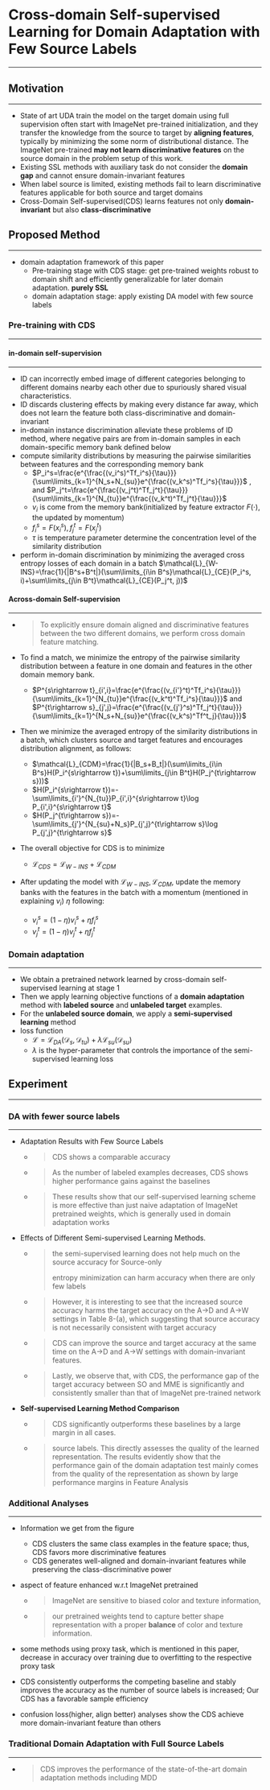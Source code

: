 # Cross-domain Self-supervised Learning for Domain Adaptation with Few Source Labels

***

## Motivation

***

* State of art UDA train the model on the target domain using full supervision often start with ImageNet pre-trained initialization, and they transfer the knowledge from the source to target by **aligning features**, typically by minimizing the some norm of distributional distance. The ImageNet pre-trained **may not learn discriminative features** on the source domain in the  problem setup of this work.
* Existing SSL methods  with auxiliary task do not consider the **domain gap** and cannot ensure domain-invariant features
* When label source is limited, existing methods fail to learn discriminative features applicable for both source and target domains
* Cross-Domain Self-supervised(CDS) learns features not only **domain-invariant** but also **class-discriminative**

## Proposed Method

***

* domain adaptation framework of this paper
  * Pre-training stage with CDS stage: get pre-trained weights robust to domain shift and efficiently generalizable for later domain adaptation. **purely SSL**
  * domain adaptation stage: apply existing DA model with few source labels

### Pre-training with CDS

***

#### in-domain self-supervision
***

* ID can incorrectly embed image of different categories belonging to different domains nearby each other due to spuriously shared visual characteristics.
* ID discards clustering effects by making every distance far away, which does not learn the feature both class-discriminative and domain-invariant
* in-domain instance discrimination alleviate these problems of ID method, where negative pairs are from in-domain samples in each domain-specific memory bank defined below
* compute similarity distributions by measuring the pairwise similarities between features and the corresponding memory bank
  * $P_i^s=\frac{e^{\frac{(v_i^s)^Tf_i^s}{\tau}}}{\sum\limits_{k=1}^{N_s+N_{su}}e^{\frac{(v_k^s)^Tf_i^s}{\tau}}}$ , and $P_j^t=\frac{e^{\frac{(v_j^t)^Tf_j^t}{\tau}}}{\sum\limits_{k=1}^{N_{tu}}e^{\frac{(v_k^t)^Tf_j^t}{\tau}}}$    
  * $v_i$ is come from the memory bank(initialized by feature extractor $F(\cdot)$, the updated by momentum)
  * $f_i^s=F(x_i^s), f_j^t=F(x_j^t)$
  * $\tau$ is temperature parameter determine the concentration level of the similarity distribution
* perform in-domain discrimination by minimizing the averaged cross entropy losses of each domain in a batch $\mathcal{L}_{W-INS}=\frac{1}{|B^s+B^t|}(\sum\limits_{i\in B^s}\mathcal{L}_{CE}(P_i^s, i)+\sum\limits_{j\in B^t}\mathcal{L}_{CE}(P_j^t, j))$

#### Across-domain Self-supervision

***

* > To explicitly ensure domain aligned and discriminative features between the two different domains, we perform cross domain feature matching.

* To find a match, we minimize the entropy of the pairwise similarity distribution between a feature in one domain and features in the other domain memory bank.

  * $P^{s\rightarrow t}_{i',i}=\frac{e^{\frac{(v_{i'}^t)^Tf_i^s}{\tau}}}{\sum\limits_{k=1}^{N_{tu}}e^{\frac{(v_k^t)^Tf_i^s}{\tau}}}$ and $P^{t\rightarrow s}_{j',j}=\frac{e^{\frac{(v_{j'}^s)^Tf_j^t}{\tau}}}{\sum\limits_{k=1}^{N_s+N_{su}}e^{\frac{(v_k^s)^Tf^t_j}{\tau}}}$ 

* Then we minimize the averaged entropy of the similarity distributions in
  a batch, which clusters source and target features and encourages distribution alignment, as follows: 

  * $\mathcal{L}_{CDM}=\frac{1}{|B_s+B_t|}(\sum\limits_{i\in B^s}H(P_i^{s\rightarrow t})+\sum\limits_{j\in B^t}H(P_j^{t\rightarrow s}))$
  * $H(P_i^{s\rightarrow t})=-\sum\limits_{i'}^{N_{tu}}P_{i',i}^{s\rightarrow t}\log P_{i',i}^{s\rightarrow t}$
  * $H(P_j^{t\rightarrow s})=-\sum\limits_{j'}^{N_{su}+N_s}P_{j',j}^{t\rightarrow s}\log P_{j',j}^{t\rightarrow s}$

* The overall objective for CDS is to minimize

  * $\mathcal{L}_{CDS}=\mathcal{L}_{W-INS}+\mathcal{L}_{CDM}$

* After updating the model with $\mathcal{L}_{W-INS},\mathcal{L}_{CDM}$, update the memory banks with the features in the batch with a momentum (mentioned in explaining $v_i$) $\eta$ following:

  * $v_i^s=(1-\eta)v_i^s+\eta f_i^s$
  * $v_j^t=(1-\eta)v_j^t+\eta f_j^t$



### Domain adaptation

***

* We obtain a pretrained network learned by cross-domain self-supervised learning at stage 1
* Then we apply learning objective functions of a **domain adaptation** method with **labeled source** and **unlabeled target** examples.
* For the **unlabeled source domain**, we apply a **semi-supervised learning** method 
* loss function
  * $\mathcal{L}=\mathcal{L}_{DA}(\mathcal{D}_s,\mathcal{D}_{tu})+\lambda\mathcal{L}_{su}(\mathcal{D}_{su})$
  * $\lambda$ is the hyper-parameter that controls the importance of the semi-supervised learning loss

## Experiment

***

### DA with fewer source labels

***

* Adaptation Results with Few Source Labels

  * > CDS shows a comparable accuracy

  * > As the number of labeled examples decreases, CDS shows higher performance gains against the baselines

  * > These results show that our self-supervised learning scheme is more effective than just naive adaptation of ImageNet pretrained weights, which is generally used in domain adaptation works

* Effects of Different Semi-supervised Learning Methods.

  * > the semi-supervised learning does not help much on the source accuracy for Source-only 
    >
    > entropy minimization can harm accuracy when there are only few labels

  * > However, it is interesting to see that the increased source accuracy harms the target accuracy on the A→D and A→W settings in Table 8-(a), which suggesting that source accuracy is not necessarily consistent with target accuracy

  * > CDS can improve the source and target accuracy at the same time on the A→D and A→W settings with domain-invariant features.

  * > Lastly, we observe that, with CDS, the performance gap of the target accuracy between SO and MME is significantly and consistently smaller than that of ImageNet pre-trained network

* **Self-supervised Learning Method Comparison**

  * > CDS significantly outperforms these baselines by a large margin in all cases.

  * > source labels. This directly assesses the quality of the learned representation. The results evidently show that the performance gain of the domain adaptation test mainly comes from the quality of the representation as shown by large performance margins in Feature Analysis

### Additional Analyses

***

* Information we get from the figure

  * CDS clusters the same class examples in the feature space; thus, CDS favors more discriminative features
  * CDS generates well-aligned and domain-invariant features while preserving the class-discriminative power

* aspect of feature enhanced w.r.t ImageNet pretrained

  * > ImageNet are sensitive to biased color and texture information,

  * > our pretrained weights tend to capture better shape representation with a proper **balance** of color and texture information.

* some methods using proxy task, which is mentioned in this paper, decrease in accuracy over training due to overfitting to the respective proxy task

* CDS consistently outperforms the competing baseline and stably improves the accuracy as the number of source labels is increased; Our CDS has a favorable sample efficiency

* confusion loss(higher, align better) analyses show the CDS achieve more domain-invariant feature than others

### Traditional Domain Adaptation with Full Source Labels

***

* > CDS improves the performance of the state-of-the-art domain adaptation methods including MDD